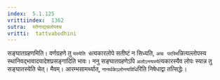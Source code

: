 ```yaml
---
index:  5.1.125
vrittiindex:  1362
sutra:  स्तेनाद्यन्नलोपश्च
vritti:  tattvabodhini 
---
```


सङ्घातग्रहणमिति। वर्णग्रहणे तु `यस्येति चे`त्यकारलोपे सतीष्टं न सिध्यति, `अचः परस्मि`न्नित्यल्लोपस्य स्थानिवद्भावादयादेशप्रसङ्गादिति भावः। ननु सङ्घातग्रहणेऽपि `अलोऽन्त्यस्ये`त्यकारस्यैव लोपः स्यान्न तु सङ्घातस्येति चेत्। मैवम्। आरम्भसामर्थ्यात्, `नानर्थकेऽलोन्त्यविधि`रिति निषेधाद्वा तत्सिद्धेः।

